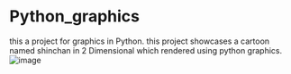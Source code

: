 # Python_graphics
this a project for graphics in Python.
this project showcases a cartoon named shinchan in 2 Dimensional which rendered using python graphics.
![image](https://github.com/MangaSher/Python_graphics/assets/107373764/5ff89493-12c1-4ad8-888d-f19d674077f7)
